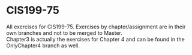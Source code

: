 # CIS199-75
All exercises for CIS199-75.  Exercises by chapter/assignment are in their own branches
and not to be merged to Master.  
Chapter3 is actually the exercises for Chapter 4 and can be found in the OnlyChapter4 branch as well.
